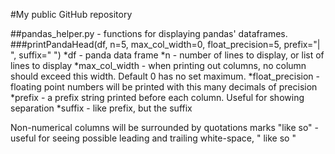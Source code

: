 #My public GitHub repository

##pandas_helper.py - functions for displaying pandas' dataframes.
###printPandaHead(df, n=5, max_col_width=0, float_precision=5, prefix="| ", suffix=" ")
*df - panda data frame
*n - number of lines to display, or list of lines to display
*max_col_width - when printing out columns, no column should exceed this width. Default 0 has no set maximum.
*float_precision - floating point numbers will be printed with this many decimals of precision
*prefix - a prefix string printed before each column. Useful for showing separation
*suffix - like prefix, but the suffix 

Non-numerical columns will be surrounded by quotations marks "like so" - useful for seeing possible leading and trailing white-space, " like so  "